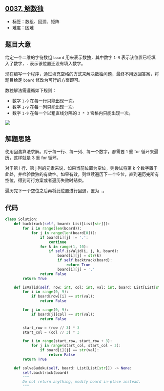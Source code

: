 ## [0037. 解数独](https://leetcode-cn.com/problems/sudoku-solver/)

- 标签：数组、回溯、矩阵
- 难度：困难

## 题目大意

给定一个二维的字符数组 `board` 用来表示数独，其中数字 `1-9` 表示该位置已经填入了数字，`.` 表示该位置还没有填入数字。

现在编写一个程序，通过填充空格的方式来解决数独问题，最终不用返回答案，将题目给定 `board` 修改为可行的方案即可。

数独解法需遵循如下规则：

- 数字 `1-9` 在每一行只能出现一次。
- 数字 `1-9` 在每一列只能出现一次。
- 数字 `1-9` 在每一个以粗直线分隔的 `3 * 3` 宫格内只能出现一次。

![](https://assets.leetcode-cn.com/aliyun-lc-upload/uploads/2021/04/12/250px-sudoku-by-l2g-20050714_solutionsvg.png)

## 解题思路

使用回溯算法求解。对于每一行、每一列、每一个数字，都需要 1 重 for 循环来遍历，这样就是 3 重 for 循环。

对于第 i 行、第 j 列的元素来说，如果当前位置为空位，则尝试将第 k 个数字置于此处，并检验数独的有效性。如果有效，则继续遍历下一个空位，直到遍历完所有空位，得到可行方案或者遍历失败时结束。

遍历完下一个空位之后再将此位置进行回退，置为 `.`。



## 代码

```Python
class Solution:
    def backtrack(self, board: List[List[str]]):
        for i in range(len(board)):
            for j in range(len(board[0])):
                if board[i][j] != '.':
                    continue
                for k in range(1, 10):
                    if self.isValid(i, j, k, board):
                        board[i][j] = str(k)
                        if self.backtrack(board):
                            return True
                        board[i][j] = '.'
                return False
        return True

    def isValid(self, row: int, col: int, val: int, board: List[List[str]]) -> bool:
        for i in range(0, 9):
            if board[row][i] == str(val):
                return False

        for j in range(0, 9):
            if board[j][col] == str(val):
                return False

        start_row = (row // 3) * 3
        start_col = (col // 3) * 3

        for i in range(start_row, start_row + 3):
            for j in range(start_col, start_col + 3):
                if board[i][j] == str(val):
                    return False
        return True

    def solveSudoku(self, board: List[List[str]]) -> None:
        self.backtrack(board)
        """
        Do not return anything, modify board in-place instead.
        """
```

